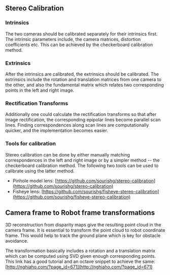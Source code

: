 ## Stereo Calibration

### Intrinsics

The two cameras should be calibrated separately for their intrinsics first. The intrinsic parameters include, the camera matrices, distortion coefficients etc. This can be achieved by the checkerboard calibration method.

### Extrinsics

After the intrinsics are calibrated, the extrinsics should be calibrated. The extrinsics include the rotation and translation matrices from one camera to the other, and also the fundamental matrix which relates two corresponding points in the left and right image.

### Rectification Transforms

Additionally one could calculate the rectification transforms so that after image rectification, the corresponding epipolar lines become parallel scan lines. Finding correspondences along scan lines are computationally quicker, and the implementation becomes easier.

### Tools for calibration

Stereo calibration can be done by either manually matching correspondences in the left and right image or by a simpler method -- the checkerboard calibration method. The following two tools can be used to calibrate using the latter method.

- Pinhole model lens: [https://github.com/sourishg/stereo-calibration](https://github.com/sourishg/stereo-calibration)
- Fisheye lens: [https://github.com/sourishg/fisheye-stereo-calibration](https://github.com/sourishg/fisheye-stereo-calibration)

## Camera frame to Robot frame transformations

3D reconstruction from disparity maps give the resulting point cloud in the camera frame. It is essential to transform the point cloud to robot coordinate frame. This would help to track the ground plane which is key for obstacle avoidance.

The transformation basically includes a rotation and a translation matrix which can be computed using SVD given enough corresponding points. This link has a good tutorial and an octave snippet to achieve the same: [http://nghiaho.com/?page_id=671](http://nghiaho.com/?page_id=671)
